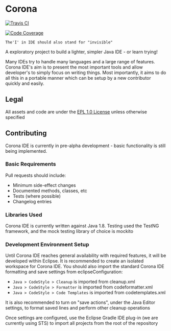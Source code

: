 # Corona

[![Travis CI](https://img.shields.io/travis/Corona-IDE/corona-ide.svg)](https://travis-ci.org/Corona-IDE/corona-ide)

[![Code Coverage](https://img.shields.io/codecov/c/github/Corona-IDE/corona-ide.svg)](https://codecov.io/github/Corona-IDE/corona-ide)

`The'I' in IDE should also stand for "invisible"`

A exploratory project to build a lighter, simpler Java IDE - or learn trying!

Many IDEs try to handle many languages and a large range of features. Corona IDE's aim is to present the most important tools and allow developer's to simply focus on writing things. Most importantly, it aims to do all this in a portable manner which can be setup by a new contributor quickly and easily.

## Legal

All assets and code are under the [EPL 1.0 License](https://www.eclipse.org/legal/epl-v10.html) unless otherwise specified

## Contributing

Corona IDE is currently in pre-alpha development - basic functionality is still being implemented.

### Basic Requirements

Pull requests should include:

- Minimum side-effect changes
- Documented methods, classes, etc
- Tests (where possible)
- Changelog entries

### Libraries Used

Corona IDE is currently written against Java 1.8. Testing used the TestNG framework, and the mock testing library of choice is mockito


### Development Environment Setup

Until Corona IDE reaches general availability with required features, it will be developed within Eclipse. It is recommended to create an isolated workspace for Corona IDE. You should also import the standard Corona IDE formatting and save settings from eclipseConfiguration:

- `Java > CodeStyle > Cleanup` is imported from cleanup.xml
- `Java > CodeStyle > Formatter` is imported from codeformatter.xml
- `Java > CodeStyle > Code Templates` is imported from codetemplates.xml

It is also recommended to turn on "save actions", under the Java Editor settings, to format saved lines and perform other cleanup operations

Once settings are configured, use the Eclipse Gradle IDE plug-in (we are currently using STS) to import all projects from the root of the repository
